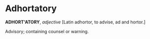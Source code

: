# Adhortatory

**ADHORT'ATORY**, _adjective_ \[Latin adhortor, to advise, ad and hortor.\]

Advisory; containing counsel or warning.